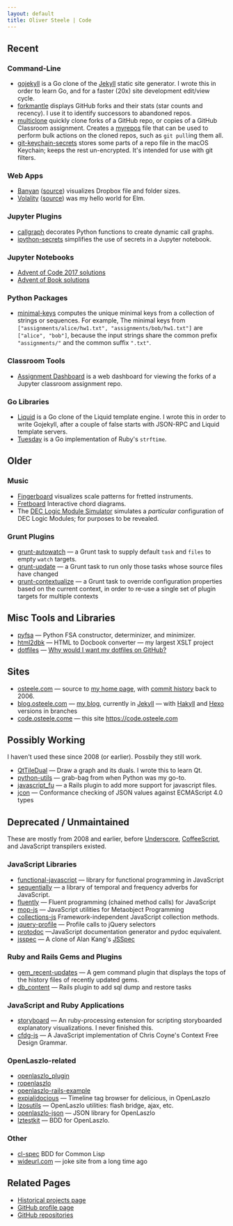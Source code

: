 ```yaml
---
layout: default
title: Oliver Steele | Code
---
```


## Recent

### Command-Line

* [gojekyll](http://github.com/osteele/gojekyll) is a Go clone of the
  [Jekyll](https://jekyllrb.com) static site generator. I wrote this in order to
  learn Go, and for a faster (20x) site development edit/view cycle.
* [forkmantle](https://github.com/osteele/forkmantle) displays GitHub forks and
  their stats (star counts and recency). I use it to identify successors to
  abandoned repos.
* [multiclone](https://github.com/osteele/multiclone) quickly clone forks of a
  GitHub repo, or copies of a GitHub Classroom assignment. Creates a
  [myrepos](https://myrepos.branchable.com/) file that can be used to perform
  bulk actions on the cloned repos, such as `git pull`ing them all.
* [git-keychain-secrets](https://github.com/osteele/git-keychain-secrets) stores
  some parts of a repo file in the macOS Keychain; keeps the rest un-encrypted.
  It's intended for use with git filters.

### Web Apps

* [Banyan](https://banyan.osteele.com) ([source](https://github.com/osteele/banyan)) visualizes Dropbox file and folder sizes.
* [Volality](https://volatility.oh-well-thats.life/) ([source](https://github.com/osteele/volatility)) was my hello world for Elm.

### Jupyter Plugins

* [callgraph](https://github.com/osteele/callgraph) decorates Python functions
  to create dynamic call graphs.
* [ipython-secrets](https://github.com/osteele/ipython-secrets) simplifies the
  use of secrets in a Jupyter notebook.

### Jupyter Notebooks

* [Advent of Code 2017 solutions](https://github.com/osteele/notebooks/blob/master/Advent%20of%20Code%202017.ipynb)
* [Advent of Book solutions](https://github.com/osteele/notebooks/blob/master/Advent%20of%20Book%202017.ipynb)

### Python Packages

* [minimal-keys](https://github.com/osteele/minimal-keys) computes the unique
  minimal keys from a collection of strings or sequences. For example, The
  minimal keys from `["assignments/alice/hw1.txt", "assignments/bob/hw1.txt"]`
  are `["alice", "bob"]`, because the input strings share the common prefix
  `"assignments/"` and the common suffix `".txt"`.

### Classroom Tools

* [Assignment Dashboard](https://github.com/olin-computing/assignment-dashboard)
  is a web dashboard for viewing the forks of a Jupyter classroom assignment
  repo.

### Go Libraries

* [Liquid](http://github.com/osteele/liquid) is a Go clone of the Liquid
  template engine. I wrote this in order to write Gojekyll, after a couple of
  false starts with JSON-RPC and Liquid template servers.
* [Tuesday](https://github.com/osteele/tuesday) is a Go implementation of Ruby's
  `strftime`.

## Older

### Music

* [Fingerboard](http://osteele.github.io/fingerboard/) visualizes scale patterns for fretted instruments.
* [Fretboard](http://osteele.github.io/fretboard/) Interactive chord diagrams.
* The [DEC Logic Module Simulator](http://osteele.github.io/ffmachine/) simulates a _particular_ configuration of DEC Logic Modules; for purposes to be revealed.

### Grunt Plugins

* [grunt-autowatch](https://github.com/osteele/grunt-autowatch) — a Grunt task to supply default `task` and `files` to empty `watch` targets.
* [grunt-update](https://github.com/osteele/grunt-update) — a Grunt task to run only those tasks whose source files have changed
* [grunt-contextualize](https://github.com/osteele/grunt-contextualize) — a Grunt task to override configuration properties based on the current context, in order to re-use a single set of plugin targets for multiple contexts

## Misc Tools and Libraries

* [pyfsa](https://github.com/osteele/pyfsa) — Python FSA constructor, determinizer, and minimizer.
* [html2dbk](https://github.com/osteele/html2dbk) — HTML to Docbook converter — my largest XSLT project
* [dotfiles](https://github.com/osteele/dotfiles) — [Why would I want my dotfiles on GitHub?](http://dotfiles.github.io)

## Sites

* [osteele.com](https://github.com/osteele/osteele.com) — source to [my home page](https://osteele.com), with [commit history](https://github.com/osteele/osteele.com/commits/master) back to 2006.
* [blog.osteele.com](https://github.com/osteele/blog.osteele.com) — [my blog](https://blog.osteele.com), currently in [Jekyll](http://jekyllrb.com) — with [Hakyll](http://jaspervdj.be/hakyll/) and [Hexo](https://hexo.io) versions in branches
* [code.osteele.come](https://github.com/osteele/code.osteele.com) — this site <https://code.osteele.com>

## Possibly Working

I haven't used these since 2008 (or earlier). Possbily they still work.

* [QtTileDual](https://github.com/osteele/QtTileDual) — Draw a graph and its duals. I wrote this to learn Qt.
* [python-utils](https://github.com/osteele/python-utils) — grab-bag from when Python was my go-to.
* [javascript_fu](https://github.com/osteele/javascript_fu) — a Rails plugin to add more support for javascript files.
* [jcon](https://github.com/osteele/jcon) — Conformance checking of JSON values against ECMAScript 4.0 types

## Deprecated / Unmaintained

These are mostly from 2008 and earlier, before [Underscore](http://underscorejs.org), [CoffeeScript](http://coffeescript.org), and JavaScript transpilers existed.

### JavaScript Libraries

* [functional-javascript](https://github.com/osteele/functional-javascript) — library for functional programming in JavaScript
* [sequentially](https://github.com/osteele/sequentially) — a library of temporal and frequency adverbs for JavaScript.
* [fluently](https://github.com/osteele/fluently) — Fluent programming (chained method calls) for JavaScript
* [mop-js](https://github.com/osteele/mop-js) — JavaScript utilities for Metaobject Programming
* [collections-js](https://github.com/osteele/collections-js) Framework-independent JavaScript collection methods.
* [jquery-profile](https://github.com/osteele/jquery-profile) — Profile calls to jQuery selectors
* [protodoc](https://github.com/osteele/protodoc) —JavaScript documentation generator and pydoc equivalent.
* [jsspec](https://github.com/osteele/jsspec) — A clone of Alan Kang's [JSSpec](http://code.google.com/p/jsspec/)

### Ruby and Rails Gems and Plugins

* [gem_recent-updates](https://github.com/osteele/gem_recent-updates) — A gem command plugin that displays the tops of the history files of recently updated gems.
* [db_content](https://github.com/osteele/db_content) — Rails plugin to add sql dump and restore tasks

### JavaScript and Ruby Applications

* [storyboard](https://github.com/osteele/storyboard) — An ruby-processing extension for scripting storyboarded explanatory visualizations. I never finished this.
* [cfdg-js](https://github.com/osteele/cfdg-js) — A JavaScript implementation of Chris Coyne's Context Free Design Grammar.

### OpenLaszlo-related

* [openlaszlo_plugin](https://github.com/osteele/openlaszlo_plugin)
* [ropenlaszlo](https://github.com/osteele/ropenlaszlo)
* [openlaszlo-rails-example](https://github.com/osteele/openlaszlo-rails-example)
* [expialidocious](https://github.com/osteele/expialidocious) — Timeline tag browser for delicious, in OpenLaszlo
* [lzosutils](https://github.com/osteele/lzosutils) — OpenLaszlo utilities: flash bridge, ajax, etc.
* [openlaszlo-json](https://github.com/osteele/openlaszlo-json) — JSON library for OpenLaszlo
* [lztestkit](https://github.com/osteele/lztestkit) — BDD for OpenLaszlo.

### Other

* [cl-spec](https://github.com/osteele/cl-spec) BDD for Common Lisp
* [wideurl.com](https://github.com/osteele/wideurl.com) — joke site from a long time ago

## Related Pages

* [Historical projects page](https://osteele.com/sources)
* [GitHub profile page](https://github.com/osteele)
* [GitHub repositories](https://github.com/osteele?tab=repositories)
